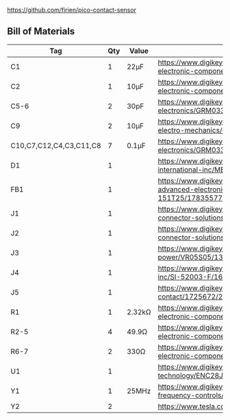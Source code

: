 
https://github.com/firien/pico-contact-sensor

## Bill of Materials

|Tag|Qty|Value|Part|
|---|---|---|---|
|C1|1|22µF|https://www.digikey.com/en/products/detail/panasonic-electronic-components/EEE-FN1A220R/11656953|
|C2|1|10µF|https://www.digikey.com/en/products/detail/panasonic-electronic-components/EEE-HD1H100P/1985154|
|C5-6|2|30pF|https://www.digikey.com/en/products/detail/murata-electronics/GRM0335C1H300GA01D/4358722|
|C9|2|10µF|https://www.digikey.com/en/products/detail/samsung-electro-mechanics/CL10A106MQ8NNNC/3886777|
|C10,C7,C12,C4,C3,C11,C8|7|0.1µF|https://www.digikey.com/en/products/detail/murata-electronics/GRM033R60J104KE19D/702433|
|D1|1||https://www.digikey.com/en/products/detail/panjit-international-inc/MBR1020VL-R1-00001/14660471|
|FB1|1||https://www.digikey.com/en/products/detail/tai-tech-advanced-electronics-co-ltd/HFZ-1608PF-151T25/17835577|
|J1|1||https://www.digikey.com/en/products/detail/sullins-connector-solutions/PPTC201LFBN-RC/810158|
|J2|1||https://www.digikey.com/en/products/detail/sullins-connector-solutions/PPTC041LFBN-RC/810144|
|J3|1||https://www.digikey.com/en/products/detail/xp-power/VR05S05/13147728|
|J4|1||https://www.digikey.com/en/products/detail/bel-fuse-inc/SI-52003-F/1635087|
|J5|1||https://www.digikey.com/en/products/detail/phoenix-contact/1725672/267464|
|R1|1|2.32kΩ|https://www.digikey.com/en/products/detail/panasonic-electronic-components/ERJ-3EKF2321V/196189|
|R2-5|4|49.9Ω|https://www.digikey.com/en/products/detail/panasonic-electronic-components/ERJ-3EKF49R9V/196378|
|R6-7|2|330Ω|https://www.digikey.com/en/products/detail/panasonic-electronic-components/ERJ-3GEYJ331V/135755|
|U1|1||https://www.digikey.com/en/products/detail/microchip-technology/ENC28J60-I-SS/2296975|
|Y1|1|25MHz|https://www.digikey.com/en/products/detail/cts-frequency-controls/445I23E25M00000/3135168|
|Y2|2||https://www.tesla.com/modely|
